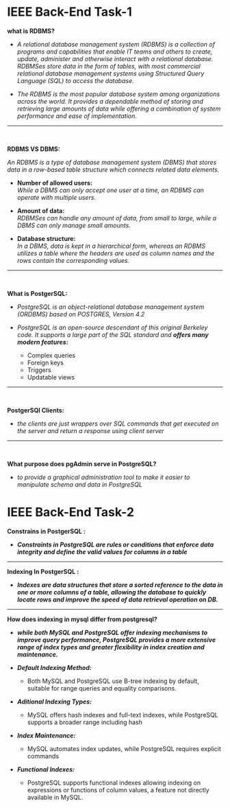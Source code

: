 # IEEE Back-End Task-1

**what is RDBMS?**

- _A relational database management system (RDBMS) is a collection of programs and capabilities that enable IT teams and others to create, update, administer and otherwise interact with a relational database. RDBMSes store data in the form of tables, with most commercial relational database management systems using Structured Query Language (SQL) to access the database._

- _The RDBMS is the most popular database system among organizations across the world. It provides a dependable method of storing and retrieving large amounts of data while offering a combination of system performance and ease of implementation._

---

<br>

**RDBMS VS DBMS:**

_An RDBMS is a type of database management system (DBMS) that stores data in a row-based table structure which connects related data elements._

- **Number of allowed users:** <br>
  *While a DBMS can only accept one user at a time, an RDBMS can operate with multiple users.*

- **Amount of data:** <br> *RDBMSes can handle any amount of data, from small to large, while a DBMS can only manage small amounts.*

- **Database structure:** <br> *In a DBMS, data is kept in a hierarchical form, whereas an RDBMS utilizes a table where the headers are used as column names and the rows contain the corresponding values.*

---

<br>

**What is PostgerSQL:**
<br>

* *PostgreSQL is an object-relational database management system (ORDBMS) based on POSTGRES, Version 4.2* 
* *PostgreSQL is an open-source descendant of this original Berkeley code. It supports a large part of the SQL standard and **offers many modern features:***

    * Complex queries
    * Foreign keys 
    * Triggers
    * Updatable views

---
<br>

**PostgerSQl Clients:**
<br>

* *the clients are just wrappers over SQL commands that get executed on the server and return a response using client server*

---
<br>

**What purpose does pgAdmin serve in PostgreSQL?**

* *to provide a graphical administration tool to make it easier to manipulate schema and data in PostgreSQL*

# IEEE Back-End Task-2

**Constrains in PostgerSQL :**

- **_Constraints in PostgreSQL are rules or conditions that enforce data integrity and define the valid values for columns in a table_**

---

**Indexing In PostgerSQL :**

- **_Indexes are data structures that store a sorted reference to the data in one or more columns of a table, allowing the database to quickly locate rows and improve the speed of data retrieval operation on DB._**

---

**How does indexing in mysql differ from postgresql?**

- **_while both MySQL and PostgreSQL offer indexing mechanisms to improve query performance, PostgreSQL provides a more extensive range of index types and greater flexibility in index creation and maintenance._**

- **_Default Indexing Method:_**

  - Both MySQL and PostgreSQL use B-tree indexing by default, suitable for range queries and equality comparisons.

- **_Aditional Indexing Types:_**

  - MySQL offers hash indexes and full-text indexes, while PostgreSQL supports a broader range including hash

- **_Index Maintenance:_**

  - MySQL automates index updates, while PostgreSQL requires explicit commands

- **_Functional Indexes:_**

  - PostgreSQL supports functional indexes allowing indexing on expressions or functions of column values, a feature not directly available in MySQL.
